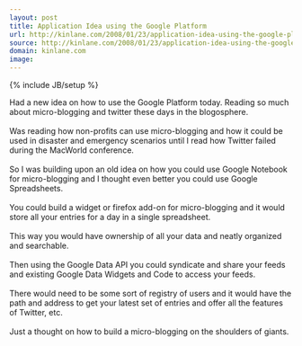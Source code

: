 ```yaml
---
layout: post
title: Application Idea using the Google Platform
url: http://kinlane.com/2008/01/23/application-idea-using-the-google-platform/
source: http://kinlane.com/2008/01/23/application-idea-using-the-google-platform/
domain: kinlane.com
image: 
---
```

{% include JB/setup %}<p>Had a new idea on how to use the Google Platform today.  Reading so much about micro-blogging and twitter these days in the blogosphere.<br /><br />Was reading how non-profits can use micro-blogging and how it could be used in disaster and emergency scenarios until I read how Twitter failed during the MacWorld conference.<br /><br />So I was building upon an old idea on how you could use Google Notebook for micro-blogging and I thought even better you could use Google Spreadsheets.<br /><br />You could build a widget or firefox add-on for micro-blogging and it would store all your entries for a day in a single spreadsheet. <br /><br />This way you would have ownership of all your data and neatly organized and searchable.<br /><br />Then using the Google Data API you could syndicate and share your feeds and existing Google Data Widgets and Code to access your feeds.<br /><br />There would need to be some sort of registry of users and it would have the path and address to get your latest set of entries and offer all the features of Twitter, etc.<br /><br />Just a thought on how to build a micro-blogging on the shoulders of giants.</p>
